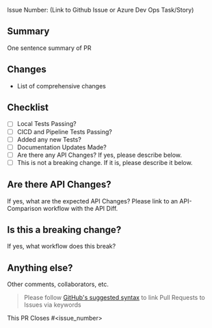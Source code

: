 Issue Number: (Link to Github Issue or Azure Dev Ops Task/Story)

## Summary
One sentence summary of PR

## Changes

- List of comprehensive changes

## Checklist

- [ ] Local Tests Passing?
- [ ] CICD and Pipeline Tests Passing?
- [ ] Added any new Tests?
- [ ] Documentation Updates Made?
- [ ] Are there any API Changes? If yes, please describe below.
- [ ] This is not a breaking change. If it is, please describe it below.

## Are there API Changes?
If yes, what are the expected API Changes? Please link to an API-Comparison workflow with the API Diff.

## Is this a breaking change?
If yes, what workflow does this break? 

## Anything else?
Other comments, collaborators, etc.
> Please follow [GitHub's suggested syntax](https://docs.github.com/en/issues/tracking-your-work-with-issues/linking-a-pull-request-to-an-issue#linking-a-pull-request-to-an-issue-using-a-keyword) to link Pull Requests to Issues via keywords

This PR Closes #<issue_number>
